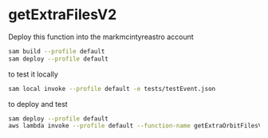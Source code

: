# getExtraFilesV2

Deploy this function into the markmcintyreastro account

```bash
sam build --profile default
sam deploy --profile default
```
to test it locally
```bash
sam local invoke --profile default -e tests/testEvent.json 
```

to deploy and test
```bash
sam deploy --profile default
aws lambda invoke --profile default --function-name getExtraOrbitFilesV2 --log-type Tail --cli-binary-format raw-in-base64-out --payload file://tests/testEvent.json  --region eu-west-2 ./ftpdetect.log
```

